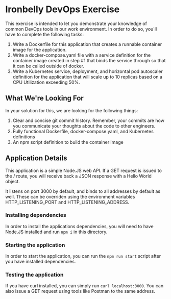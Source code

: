 # Ironbelly DevOps Exercise

This exercise is intended to let you demonstrate your knowledge of common DevOps tools in our work environment. In order to do so, you'll have to complete the following tasks:

1. Write a Dockerfile for this application that creates a runnable container image for the application.
2. Write a docker-compose.yaml file with a service definition for the container image created in step #1 that binds the service through so that it can be called outside of docker.
3. Write a Kubernetes service, deployment, and horizontal pod autoscaler definition for the application that will scale up to 10 replicas based on a CPU Utilization exceeding 50%.

## What We're Looking For

In your solution for this, we are looking for the following things:

1. Clear and concise git commit history. Remember, your commits are how you communicate your thoughts about the code to other engineers.
2. Fully functional Dockerfile, docker-compose.yaml, and Kubernetes definitions
3. An npm script definition to build the container image

## Application Details

This application is a simple Node.JS web API. If a GET request is issued to the / route, you will receive back a JSON response with a Hello World object.

It listens on port 3000 by default, and binds to all addresses by default as well. These can be overriden using the environment variables HTTP_LISTENING_PORT and HTTP_LISTENING_ADDRESS.

### Installing dependencies

In order to install the applications dependencies, you will need to have Node.JS installed and run `npm i` in this directory.

### Starting the application

In order to start the application, you can run the `npm run start` script after you have installed dependencies.

### Testing the application

If you have curl installed, you can simply run `curl localhost:3000`. You can also issue a GET request using tools like Postman to the same address.
